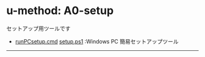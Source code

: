 # u-method: A0-setup

セットアップ用ツールです

- [runPCsetup.cmd](runPCsetup.cmd)  [setup.ps1](setup.ps1) :Windows PC 簡易セットアップツール

-----


